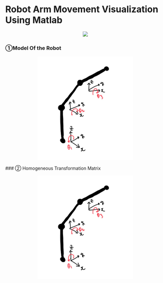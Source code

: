 # Robot Arm Movement Visualization Using Matlab

<p align="center">
  <img src="pics/IMG_2404_AdobeExpress.gif" />
</p>

### ①Model Of the Robot
<p align="center">
  <img src="pics/model.jpg" width="300" />
</p>
### ② Homogeneous Transformation Matrix
<p align="center">
  <img src="pics/model.jpg" width="300" />
</p>

